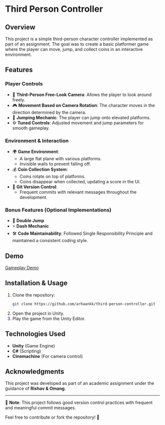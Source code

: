 # Third Person Controller

## Overview
This project is a simple third-person character controller implemented as part of an assignment. The goal was to create a basic platformer game where the player can move, jump, and collect coins in an interactive environment.

## Features
### Player Controls
- 🎥 **Third-Person Free-Look Camera**: Allows the player to look around freely.
- 🎮 **Movement Based on Camera Rotation**: The character moves in the direction determined by the camera.
- 🏃 **Jumping Mechanic**: The player can jump onto elevated platforms.
- ⚙️ **Tuned Controls**: Adjusted movement and jump parameters for smooth gameplay.

### Environment & Interaction
- 🌍 **Game Environment**:
  - A large flat plane with various platforms.
  - Invisible walls to prevent falling off.
- 💰 **Coin Collection System**:
  - Coins rotate on top of platforms.
  - Coins disappear when collected, updating a score in the UI.
- 📝 **Git Version Control**:
  - Frequent commits with relevant messages throughout the development.

### Bonus Features (Optional Implementations)
- 🚀 **Double Jump**
- ⚡ **Dash Mechanic**
- 🛠 **Code Maintainability**: Followed Single Responsibility Principle and maintained a consistent coding style.

## Demo
[Gameplay Demo](https://youtu.be/fSc8qPDa0WI)

## Installation & Usage
1. Clone the repository:
   ```sh
   git clone https://github.com/arhaankk/third-person-controller.git
   ```
2. Open the project in Unity.
3. Play the game from the Unity Editor.

## Technologies Used
- **Unity** (Game Engine)
- **C#** (Scripting)
- **Cinemachine** (For camera control)

## Acknowledgments
This project was developed as part of an academic assignment under the guidance of **Rishav & Omang**.

---
📌 **Note**: This project follows good version control practices with frequent and meaningful commit messages.

Feel free to contribute or fork the repository! 🚀
